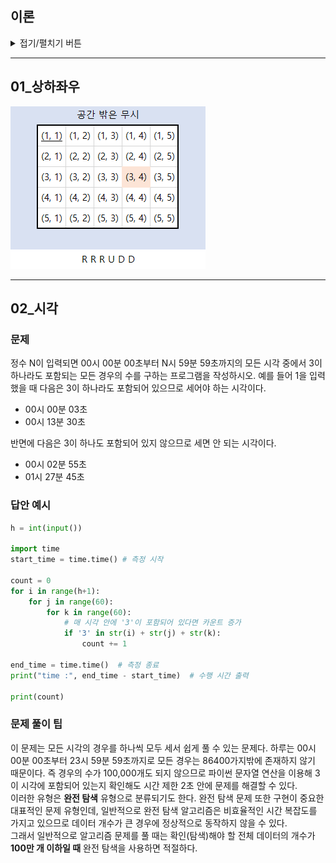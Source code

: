 ## 이론
<details>
<summary>접기/펼치기 버튼</summary>

### 구현하기 어려운 문제?
- 알고리즘은 간단한데 코드가 지나칠 만큼 길어지는 문제
- 특정 소수점 자리까지 출력해야 하는 문제
- 문자열이 입력으로 주어졌을 때 한 문자 단위로 끊어서 리스트에 넣어야 하는(파싱을 해야 하는) 문제 등
- **대체로 사소한 조건 설정이 많은 문제일수록 코드로 구현하기가 까다롭다.**

### 실제 코딩테스트에서 만나면 당황할 수 있는 구현 문제
- 프로그래밍 문법을 정확하게 숙지하지 못했거나, 라이브러리 사용 경험이 부족하면 불리하다.
- 예를 등러 파이썬으로 코테에 응시했는데 N개의 원소가 들어 있는 리스트에서 R의 원소를 뽑아 한 줄로 세우는 모든 경우(순열)을 구해야 하는 문제를 만난다면?
- 무작정 기능을 전부 작성할 수도 있다.
- 하지만 파이썬의 itertools와 같은 표준 라이브러리로 쉽게 짜는 방법도 있다.

### 구현 유형에 묶인 완전 탐색, 시뮬레이션 유형
- 완전탐색: 모든 경우의 수를 주저 없이 다 계산하는 해결 방법
- 시뮬레이션: 문제에서 제시한 알고리즘을 한 단계씩 차례대로 직접 수행해야 하는 문제 유형
- 둘 다 구현이 핵심이 되는 경우가 많다!

</details>

---

## 01_상하좌우
![img_2.png](img_2.png)

---

## 02_시각
### 문제
정수 N이 입력되면 00시 00분 00초부터 N시 59분 59초까지의 모든 시각 중에서 3이 하나라도 포함되는 모든 경우의 수를 구하는 프로그램을 작성하시오. 예를 들어 1을 입력했을 때 다음은 3이 하나라도 포함되어 있으므로 세어야 하는 시각이다.
- 00시 00분 03초
- 00시 13분 30초

반면에 다음은 3이 하나도 포함되어 있지 않으므로 세면 안 되는 시각이다.
- 00시 02분 55초
- 01시 27분 45초

### 답안 예시
```python
h = int(input())

import time
start_time = time.time() # 측정 시작

count = 0
for i in range(h+1):
    for j in range(60):
        for k in range(60):
            # 매 시각 안에 '3'이 포함되어 있다면 카운트 증가
            if '3' in str(i) + str(j) + str(k):
                count += 1

end_time = time.time()  # 측정 종료
print("time :", end_time - start_time)  # 수행 시간 출력

print(count)
```

### 문제 풀이 팁
이 문제는 모든 시각의 경우를 하나씩 모두 세서 쉽게 풀 수 있는 문제다.
하루는 00시 00분 00초부터 23시 59분 59초까지로 모든 경우는 86400가지밖에 존재하지 않기 때문이다.
즉 경우의 수가 100,000개도 되지 않으므로 파이썬 문자열 연산을 이용해 3이 시각에 포함되어 있는지 확인해도 시간 제한 2초 안에 문제를 해결할 수 있다.<br>
이러한 유형은 **완전 탐색** 유형으로 분류되기도 한다. 완전 탐색 문제 또한 구현이 중요한 대표적인 문제 유형인데, 일반적으로 완전 탐색 알고리즘은 비효율적인 시간 복잡도를 가지고 있으므로 데이터 개수가 큰 경우에 정상적으로 동작하지 않을 수 있다.<br>
그래서 일반적으로 알고리즘 문제를 풀 때는 확인(탐색)해야 할 전체 데이터의 개수가 **100만 개 이하일 때** 완전 탐색을 사용하면 적절하다.